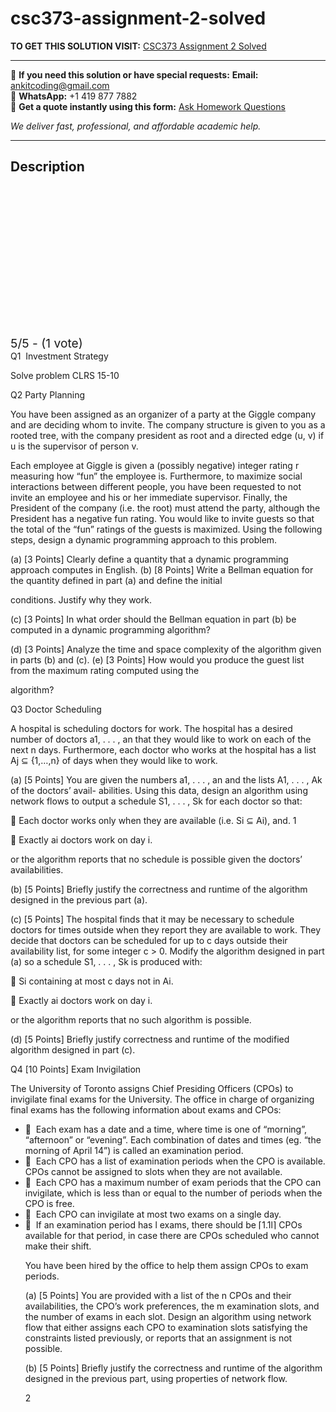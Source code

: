 # csc373-assignment-2-solved
**TO GET THIS SOLUTION VISIT:** [CSC373 Assignment 2 Solved](https://www.ankitcodinghub.com/product/csc373-assignment-2-solved/)


---

📩 **If you need this solution or have special requests:** **Email:** ankitcoding@gmail.com  
📱 **WhatsApp:** +1 419 877 7882  
📄 **Get a quote instantly using this form:** [Ask Homework Questions](https://www.ankitcodinghub.com/services/ask-homework-questions/)

*We deliver fast, professional, and affordable academic help.*

---

<h2>Description</h2>



<div class="kk-star-ratings kksr-auto kksr-align-center kksr-valign-top" data-payload="{&quot;align&quot;:&quot;center&quot;,&quot;id&quot;:&quot;88490&quot;,&quot;slug&quot;:&quot;default&quot;,&quot;valign&quot;:&quot;top&quot;,&quot;ignore&quot;:&quot;&quot;,&quot;reference&quot;:&quot;auto&quot;,&quot;class&quot;:&quot;&quot;,&quot;count&quot;:&quot;1&quot;,&quot;legendonly&quot;:&quot;&quot;,&quot;readonly&quot;:&quot;&quot;,&quot;score&quot;:&quot;5&quot;,&quot;starsonly&quot;:&quot;&quot;,&quot;best&quot;:&quot;5&quot;,&quot;gap&quot;:&quot;4&quot;,&quot;greet&quot;:&quot;Rate this product&quot;,&quot;legend&quot;:&quot;5\/5 - (1 vote)&quot;,&quot;size&quot;:&quot;24&quot;,&quot;title&quot;:&quot;CSC373 Assignment 2 Solved&quot;,&quot;width&quot;:&quot;138&quot;,&quot;_legend&quot;:&quot;{score}\/{best} - ({count} {votes})&quot;,&quot;font_factor&quot;:&quot;1.25&quot;}">

<div class="kksr-stars">

<div class="kksr-stars-inactive">
            <div class="kksr-star" data-star="1" style="padding-right: 4px">


<div class="kksr-icon" style="width: 24px; height: 24px;"></div>
        </div>
            <div class="kksr-star" data-star="2" style="padding-right: 4px">


<div class="kksr-icon" style="width: 24px; height: 24px;"></div>
        </div>
            <div class="kksr-star" data-star="3" style="padding-right: 4px">


<div class="kksr-icon" style="width: 24px; height: 24px;"></div>
        </div>
            <div class="kksr-star" data-star="4" style="padding-right: 4px">


<div class="kksr-icon" style="width: 24px; height: 24px;"></div>
        </div>
            <div class="kksr-star" data-star="5" style="padding-right: 4px">


<div class="kksr-icon" style="width: 24px; height: 24px;"></div>
        </div>
    </div>

<div class="kksr-stars-active" style="width: 138px;">
            <div class="kksr-star" style="padding-right: 4px">


<div class="kksr-icon" style="width: 24px; height: 24px;"></div>
        </div>
            <div class="kksr-star" style="padding-right: 4px">


<div class="kksr-icon" style="width: 24px; height: 24px;"></div>
        </div>
            <div class="kksr-star" style="padding-right: 4px">


<div class="kksr-icon" style="width: 24px; height: 24px;"></div>
        </div>
            <div class="kksr-star" style="padding-right: 4px">


<div class="kksr-icon" style="width: 24px; height: 24px;"></div>
        </div>
            <div class="kksr-star" style="padding-right: 4px">


<div class="kksr-icon" style="width: 24px; height: 24px;"></div>
        </div>
    </div>
</div>


<div class="kksr-legend" style="font-size: 19.2px;">
            5/5 - (1 vote)    </div>
    </div>
<div class="page" title="Page 1">
<div class="layoutArea">
<div class="column">
Q1&nbsp; Investment Strategy

Solve problem CLRS 15-10

Q2 Party Planning

You have been assigned as an organizer of a party at the Giggle company and are deciding whom to invite. The company structure is given to you as a rooted tree, with the company president as root and a directed edge (u, v) if u is the supervisor of person v.

Each employee at Giggle is given a (possibly negative) integer rating r measuring how “fun” the employee is. Furthermore, to maximize social interactions between different people, you have been requested to not invite an employee and his or her immediate supervisor. Finally, the President of the company (i.e. the root) must attend the party, although the President has a negative fun rating. You would like to invite guests so that the total of the “fun” ratings of the guests is maximized. Using the following steps, design a dynamic programming approach to this problem.

(a) [3 Points] Clearly define a quantity that a dynamic programming approach computes in English. (b) [8 Points] Write a Bellman equation for the quantity defined in part (a) and define the initial

conditions. Justify why they work.

(c) [3 Points] In what order should the Bellman equation in part (b) be computed in a dynamic programming algorithm?

(d) [3 Points] Analyze the time and space complexity of the algorithm given in parts (b) and (c). (e) [3 Points] How would you produce the guest list from the maximum rating computed using the

algorithm?

Q3 Doctor Scheduling

A hospital is scheduling doctors for work. The hospital has a desired number of doctors a1, . . . , an that they would like to work on each of the next n days. Furthermore, each doctor who works at the hospital has a list Aj ⊆ {1,…,n} of days when they would like to work.

(a) [5 Points] You are given the numbers a1, . . . , an and the lists A1, . . . , Ak of the doctors’ avail- abilities. Using this data, design an algorithm using network flows to output a schedule S1, . . . , Sk for each doctor so that:

􏰗 Each doctor works only when they are available (i.e. Si ⊆ Ai), and. 1

</div>
</div>
</div>
<div class="page" title="Page 2">
<div class="layoutArea">
<div class="column">
􏰗 Exactly ai doctors work on day i.

or the algorithm reports that no schedule is possible given the doctors’ availabilities.

(b) [5 Points] Briefly justify the correctness and runtime of the algorithm designed in the previous part (a).

(c) [5 Points] The hospital finds that it may be necessary to schedule doctors for times outside when they report they are available to work. They decide that doctors can be scheduled for up to c days outside their availability list, for some integer c &gt; 0. Modify the algorithm designed in part (a) so a schedule S1, . . . , Sk is produced with:

􏰗 Si containing at most c days not in Ai.

􏰗 Exactly ai doctors work on day i.

or the algorithm reports that no such algorithm is possible.

(d) [5 Points] Briefly justify correctness and runtime of the modified algorithm designed in part (c).

Q4 [10 Points] Exam Invigilation

The University of Toronto assigns Chief Presiding Officers (CPOs) to invigilate final exams for the University. The office in charge of organizing final exams has the following information about exams and CPOs:

<ul>
<li>􏰗 &nbsp;Each exam has a date and a time, where time is one of “morning”, “afternoon” or “evening”. Each combination of dates and times (eg. “the morning of April 14”) is called an examination period.</li>
<li>􏰗 &nbsp;Each CPO has a list of examination periods when the CPO is available. CPOs cannot be assigned to slots when they are not available.</li>
<li>􏰗 &nbsp;Each CPO has a maximum number of exam periods that the CPO can invigilate, which is less than or equal to the number of periods when the CPO is free.</li>
<li>􏰗 &nbsp;Each CPO can invigilate at most two exams on a single day.</li>
<li>􏰗 &nbsp;If an examination period has l exams, there should be ⌈1.1l⌉ CPOs available for that period,
in case there are CPOs scheduled who cannot make their shift.

You have been hired by the office to help them assign CPOs to exam periods.

(a) [5 Points] You are provided with a list of the n CPOs and their availabilities, the CPO’s work preferences, the m examination slots, and the number of exams in each slot. Design an algorithm using network flow that either assigns each CPO to examination slots satisfying the constraints listed previously, or reports that an assignment is not possible.

(b) [5 Points] Briefly justify the correctness and runtime of the algorithm designed in the previous part, using properties of network flow.

2
</li>
</ul>
</div>
</div>
</div>
